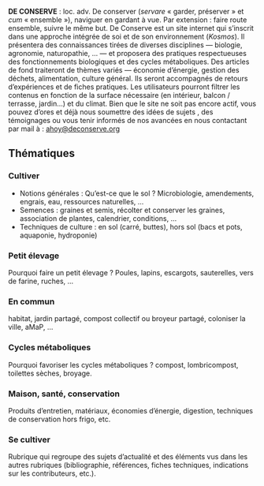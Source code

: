 **DE CONSERVE** : loc. adv. De conserver (_servare_ « garder, préserver » et _cum_ « ensemble »), naviguer en gardant à vue. Par extension : faire route ensemble, suivre le même but.
De Conserve est un site internet qui s’inscrit dans une approche intégrée de soi et de son environnement (_Kosmos_). Il présentera des connaissances tirées de diverses disciplines — biologie, agronomie, naturopathie, ... — et proposera des pratiques respectueuses des fonctionnements biologiques et des cycles métaboliques. Des articles de fond traiteront de thèmes variés — économie d’énergie, gestion des déchets, alimentation, culture général. Ils seront accompagnés de retours d’expériences et de fiches pratiques. Les utilisateurs pourront filtrer les contenus en fonction de la surface nécessaire (en intérieur, balcon / terrasse, jardin...) et du climat.
Bien que le site ne soit pas encore actif, vous pouvez d’ores et déjà nous soumettre des idées de sujets , des témoignages ou vous tenir informés de nos avancées en nous contactant par mail à : [ahoy@deconserve.org](mailto:ahoy@deconserve.org)


## Thématiques

### Cultiver 

- Notions générales : Qu’est-ce que le sol ? Microbiologie, amendements, engrais, eau, ressources naturelles, ...
- Semences : graines et semis, récolter et conserver les graines, association de plantes, calendrier, conditions, ...
- Techniques de culture : en sol (carré, buttes), hors sol (bacs et pots, aquaponie, hydroponie)


### Petit élevage

Pourquoi faire un petit élevage ? Poules, lapins, escargots, sauterelles, vers de farine, ruches, ...

### En commun

habitat, jardin partagé, compost collectif ou broyeur partagé, coloniser la ville, aMaP, ...

### Cycles métaboliques

Pourquoi favoriser les cycles métaboliques ? compost, lombricompost, toilettes sèches, broyage.


### Maison, santé, conservation

Produits d’entretien, matériaux, économies d’énergie, digestion, techniques de conservation hors frigo, etc.

### Se cultiver

Rubrique qui regroupe des sujets d’actualité et des éléments vus dans les autres rubriques (bibliographie, références, fiches techniques, indications sur les contributeurs, etc.).

